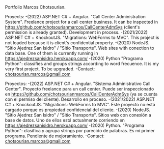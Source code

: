 
Portfolio Marcos Chotsourian.

Proyects:
-(2022) ASP.NET C# + Angular. "Call Center Administration System". Freelance project for a call center business. It can be inspected in https://github.com/chotsourianmarcos/CallCenterAdmSys (client's permission is already granted). Development in process.
-(2021/2022) ASP.NET C# + KnockoutJS. "Migrations: WebForms to MVC". This project is not loaded because it is client's confidential property.
-(2020) NodeJS. "Sitio Ajedrez San Isidro" / "Sitio Transporte". Web sites with conection to data base. One of them is currently running in https://ajedrezsanisidro.herokuapp.com/
-(2020) Python "Programa Python": classifies and groups strings according to word frecuence. It is my very first project. To be upgraded.
-Contact: chotsourian.marcos@gmail.com

Proyectos:
-(2022) ASP.NET C# + Angular. "Sistema Administrativo Call Center". Proyecto freelance para un call center. Puede ser inspeccionado en https://github.com/chotsourianmarcos/CallCenterAdmSys (ya se cuenta con el permiso del cliente). Desarrollo en proceso.
-(2021/2022) ASP.NET C# + KnockoutJS. "Migrations: WebForms to MVC". Este proyecto no está cargado porque es propiedad confidencial del cliente.
-(2020) NodeJS. "Sitio Ajedrez San Isidro" / "Sitio Transporte". Sitios web con conexión a base de datos. Uno de ellos está actualmente corriendo en
https://ajedrezsanisidro.herokuapp.com/
-(2020) Python. "Programa Python": clasifica y agrupa strings por parecido de palabras. Es mi primer programa. Pendiente de mejoramiento.
-Contact: chotsourian.marcos@gmail.com
